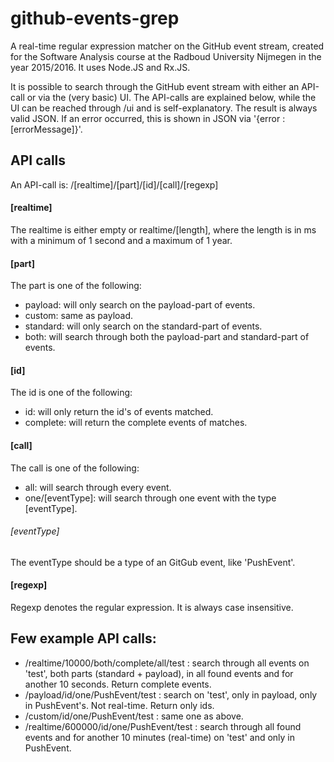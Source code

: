 # github-events-grep
A real-time regular expression matcher on the GitHub event stream, created for the Software Analysis course at the Radboud University Nijmegen in the year 2015/2016. It uses Node.JS and Rx.JS.

It is possible to search through the GitHub event stream with either an API-call or via the (very basic) UI. The API-calls are explained below, while the UI can be reached through /ui and is self-explanatory. The result is always valid JSON. If an error occurred, this is shown in JSON via '{error : [errorMessage]}'.

## API calls
An API-call is: /[realtime]/[part]/[id]/[call]/[regexp]

#### [realtime]
The realtime is either empty or realtime/[length], where the length is in ms with a minimum of 1 second and a maximum of 1 year.

#### [part]
The part is one of the following:
* payload: will only search on the payload-part of events.
* custom: same as payload.
* standard: will only search on the standard-part of events.
* both: will search through both the payload-part and standard-part of events.

#### [id]
The id is one of the following:
* id: will only return the id's of events matched.
* complete: will return the complete events of matches.

#### [call]
The call is one of the following:
* all: will search through every event.
* one/[eventType]: will search through one event with the type [eventType].

###### [eventType]
The eventType should be a type of an GitGub event, like 'PushEvent'.

#### [regexp]
Regexp denotes the regular expression. It is always case insensitive.

## Few example API calls:
* /realtime/10000/both/complete/all/test : search through all events on 'test', both parts (standard + payload), in all found events and for another 10 seconds. Return complete events.
* /payload/id/one/PushEvent/test : search on 'test', only in payload, only in PushEvent's. Not real-time. Return only ids.
* /custom/id/one/PushEvent/test : same one as above.
* /realtime/600000/id/one/PushEvent/test : search through all found events and for another 10 minutes (real-time) on 'test' and only in PushEvent.